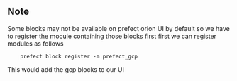 ## Note

Some blocks may not be available on prefect orion UI by default so we have to register the mocule containing those blocks first first
we can register modules as follows

```shell
    prefect block register -m prefect_gcp
```

This would add the gcp blocks to our UI
